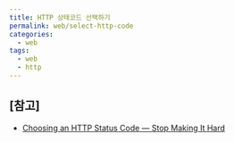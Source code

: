 ```yaml
---
title: HTTP 상태코드 선택하기
permalink: web/select-http-code
categories:
  - web
tags:
  - web
  - http
---
```




## [참고]
* [Choosing an HTTP Status Code — Stop Making It Hard](https://www.codetinkerer.com/2015/12/04/choosing-an-http-status-code.html)
